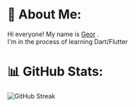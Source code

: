 # 💫 About Me:
Hi everyone! My name is <a href="https://t.me/mokinal" target="_blank">Geor</a> .<br> I'm in the process of learning Dart/Flutter<br>
# 📊 GitHub Stats:
![GitHub Streak](https://github-readme-streak-stats.herokuapp.com?user=TakaFriman&theme=radical&hide_border=true&border_radius=10&card_width=500)

